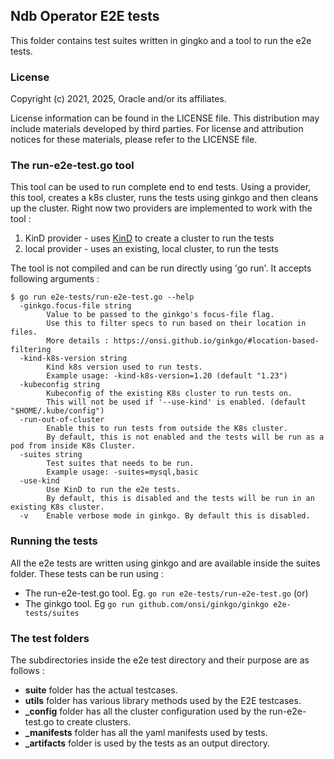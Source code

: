 ## Ndb Operator E2E tests

This folder contains test suites written in gingko and a tool to run the e2e tests.

### License

Copyright (c) 2021, 2025, Oracle and/or its affiliates.

License information can be found in the LICENSE file. This distribution may include materials developed by third parties. For license and attribution notices for these materials, please refer to the LICENSE file.

### The run-e2e-test.go tool

This tool can be used to run complete end to end tests.
Using a provider, this tool, creates a k8s cluster, runs the tests using ginkgo and then cleans up the cluster.
Right now two providers are implemented to work with the tool :

1. KinD provider - uses [KinD](https://kind.sigs.k8s.io/) to create a cluster to run the tests
2. local provider - uses an existing, local cluster, to run the tests

The tool is not compiled and can be run directly using 'go run'. It accepts following arguments :

```
$ go run e2e-tests/run-e2e-test.go --help
  -ginkgo.focus-file string
    	Value to be passed to the ginkgo's focus-file flag.
    	Use this to filter specs to run based on their location in files.
    	More details : https://onsi.github.io/ginkgo/#location-based-filtering
  -kind-k8s-version string
    	Kind k8s version used to run tests.
        Example usage: -kind-k8s-version=1.20 (default "1.23")
  -kubeconfig string
    	Kubeconfig of the existing K8s cluster to run tests on.
    	This will not be used if '--use-kind' is enabled. (default "$HOME/.kube/config")
  -run-out-of-cluster
    	Enable this to run tests from outside the K8s cluster.
    	By default, this is not enabled and the tests will be run as a pod from inside K8s Cluster.
  -suites string
    	Test suites that needs to be run.
    	Example usage: -suites=mysql,basic
  -use-kind
    	Use KinD to run the e2e tests.
    	By default, this is disabled and the tests will be run in an existing K8s cluster.
  -v	Enable verbose mode in ginkgo. By default this is disabled.
```

### Running the tests

All the e2e tests are written using ginkgo and are available inside the suites folder.
These tests can be run using :
- The run-e2e-test.go tool. Eg. ```go run e2e-tests/run-e2e-test.go``` (or)
- The ginkgo tool. Eg ```go run github.com/onsi/ginkgo/ginkgo e2e-tests/suites```

### The test folders
The subdirectories inside the e2e test directory and their purpose are as follows :
- **suite** folder has the actual testcases.
- **utils** folder has various library methods used by the E2E testcases.
- **\_config** folder has all the cluster configuration used by the run-e2e-test.go to create clusters.
- **\_manifests** folder has all the yaml manifests used by tests.
- **\_artifacts** folder is used by the tests as an output directory.
